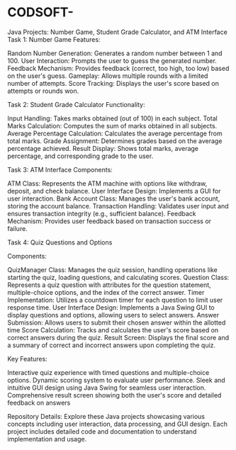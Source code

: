 # CODSOFT-
Java Projects: Number Game, Student Grade Calculator, and ATM Interface
Task 1: Number Game
Features:

Random Number Generation: Generates a random number between 1 and 100.
User Interaction: Prompts the user to guess the generated number.
Feedback Mechanism: Provides feedback (correct, too high, too low) based on the user's guess.
Gameplay: Allows multiple rounds with a limited number of attempts.
Score Tracking: Displays the user's score based on attempts or rounds won.

Task 2: Student Grade Calculator
Functionality:

Input Handling: Takes marks obtained (out of 100) in each subject.
Total Marks Calculation: Computes the sum of marks obtained in all subjects.
Average Percentage Calculation: Calculates the average percentage from total marks.
Grade Assignment: Determines grades based on the average percentage achieved.
Result Display: Shows total marks, average percentage, and corresponding grade to the user.

Task 3: ATM Interface
Components:

ATM Class: Represents the ATM machine with options like withdraw, deposit, and check balance.
User Interface Design: Implements a GUI for user interaction.
Bank Account Class: Manages the user's bank account, storing the account balance.
Transaction Handling: Validates user input and ensures transaction integrity (e.g., sufficient balance).
Feedback Mechanism: Provides user feedback based on transaction success or failure.

Task 4: Quiz Questions and Options

Components:

QuizManager Class: Manages the quiz session, handling operations like starting the quiz, loading questions, and calculating scores.
Question Class: Represents a quiz question with attributes for the question statement, multiple-choice options, and the index of the correct answer.
Timer Implementation: Utilizes a countdown timer for each question to limit user response time.
User Interface Design: Implements a Java Swing GUI to display questions and options, allowing users to select answers.
Answer Submission: Allows users to submit their chosen answer within the allotted time
Score Calculation: Tracks and calculates the user's score based on correct answers during the quiz.
Result Screen: Displays the final score and a summary of correct and incorrect answers upon completing the quiz.

Key Features:

Interactive quiz experience with timed questions and multiple-choice options.
Dynamic scoring system to evaluate user performance.
Sleek and intuitive GUI design using Java Swing for seamless user interaction.
Comprehensive result screen showing both the user's score and detailed feedback on answers

Repository Details:
Explore these Java projects showcasing various concepts including user interaction, data processing, and GUI design. Each project includes detailed code and documentation to understand implementation and usage.

